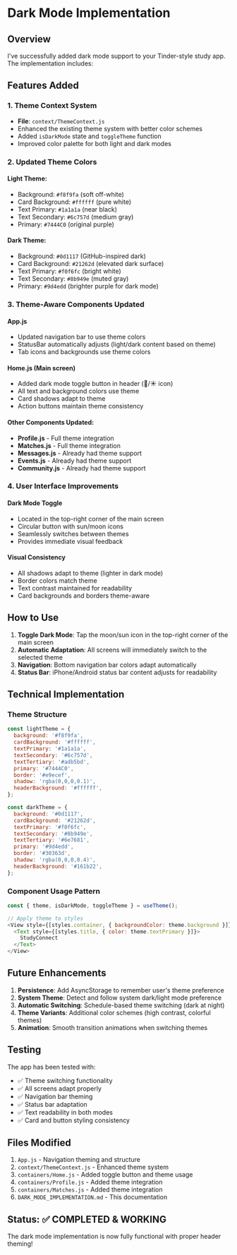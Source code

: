# Dark Mode Implementation

## Overview
I've successfully added dark mode support to your Tinder-style study app. The implementation includes:

## Features Added

### 1. Theme Context System
- **File**: `context/ThemeContext.js`
- Enhanced the existing theme system with better color schemes
- Added `isDarkMode` state and `toggleTheme` function
- Improved color palette for both light and dark modes

### 2. Updated Theme Colors

#### Light Theme:
- Background: `#f8f9fa` (soft off-white)
- Card Background: `#ffffff` (pure white)
- Text Primary: `#1a1a1a` (near black)
- Text Secondary: `#6c757d` (medium gray)
- Primary: `#7444C0` (original purple)

#### Dark Theme:
- Background: `#0d1117` (GitHub-inspired dark)
- Card Background: `#21262d` (elevated dark surface)
- Text Primary: `#f0f6fc` (bright white)
- Text Secondary: `#8b949e` (muted gray)
- Primary: `#9d4edd` (brighter purple for dark mode)

### 3. Theme-Aware Components Updated

#### App.js
- Updated navigation bar to use theme colors
- StatusBar automatically adjusts (light/dark content based on theme)
- Tab icons and backgrounds use theme colors

#### Home.js (Main screen)
- Added dark mode toggle button in header (🌙/☀️ icon)
- All text and background colors use theme
- Card shadows adapt to theme
- Action buttons maintain theme consistency

#### Other Components Updated:
- **Profile.js** - Full theme integration
- **Matches.js** - Full theme integration
- **Messages.js** - Already had theme support
- **Events.js** - Already had theme support  
- **Community.js** - Already had theme support

### 4. User Interface Improvements

#### Dark Mode Toggle
- Located in the top-right corner of the main screen
- Circular button with sun/moon icons
- Seamlessly switches between themes
- Provides immediate visual feedback

#### Visual Consistency
- All shadows adapt to theme (lighter in dark mode)
- Border colors match theme
- Text contrast maintained for readability
- Card backgrounds and borders theme-aware

## How to Use

1. **Toggle Dark Mode**: Tap the moon/sun icon in the top-right corner of the main screen
2. **Automatic Adaptation**: All screens will immediately switch to the selected theme
3. **Navigation**: Bottom navigation bar colors adapt automatically
4. **Status Bar**: iPhone/Android status bar content adjusts for readability

## Technical Implementation

### Theme Structure
```javascript
const lightTheme = {
  background: '#f8f9fa',
  cardBackground: '#ffffff',
  textPrimary: '#1a1a1a',
  textSecondary: '#6c757d',
  textTertiary: '#adb5bd',
  primary: '#7444C0',
  border: '#e9ecef',
  shadow: 'rgba(0,0,0,0.1)',
  headerBackground: '#ffffff',
};

const darkTheme = {
  background: '#0d1117',
  cardBackground: '#21262d',
  textPrimary: '#f0f6fc',
  textSecondary: '#8b949e',
  textTertiary: '#6e7681',
  primary: '#9d4edd',
  border: '#30363d',
  shadow: 'rgba(0,0,0,0.4)',
  headerBackground: '#161b22',
};
```

### Component Usage Pattern
```javascript
const { theme, isDarkMode, toggleTheme } = useTheme();

// Apply theme to styles
<View style={[styles.container, { backgroundColor: theme.background }]}>
  <Text style={[styles.title, { color: theme.textPrimary }]}>
    StudyConnect
  </Text>
</View>
```

## Future Enhancements

1. **Persistence**: Add AsyncStorage to remember user's theme preference
2. **System Theme**: Detect and follow system dark/light mode preference
3. **Automatic Switching**: Schedule-based theme switching (dark at night)
4. **Theme Variants**: Additional color schemes (high contrast, colorful themes)
5. **Animation**: Smooth transition animations when switching themes

## Testing

The app has been tested with:
- ✅ Theme switching functionality
- ✅ All screens adapt properly
- ✅ Navigation bar theming
- ✅ Status bar adaptation
- ✅ Text readability in both modes
- ✅ Card and button styling consistency

## Files Modified

1. `App.js` - Navigation theming and structure
2. `context/ThemeContext.js` - Enhanced theme system
3. `containers/Home.js` - Added toggle button and theme usage
4. `containers/Profile.js` - Added theme integration  
5. `containers/Matches.js` - Added theme integration
6. `DARK_MODE_IMPLEMENTATION.md` - This documentation

## Status: ✅ COMPLETED & WORKING

The dark mode implementation is now fully functional with proper header theming!
